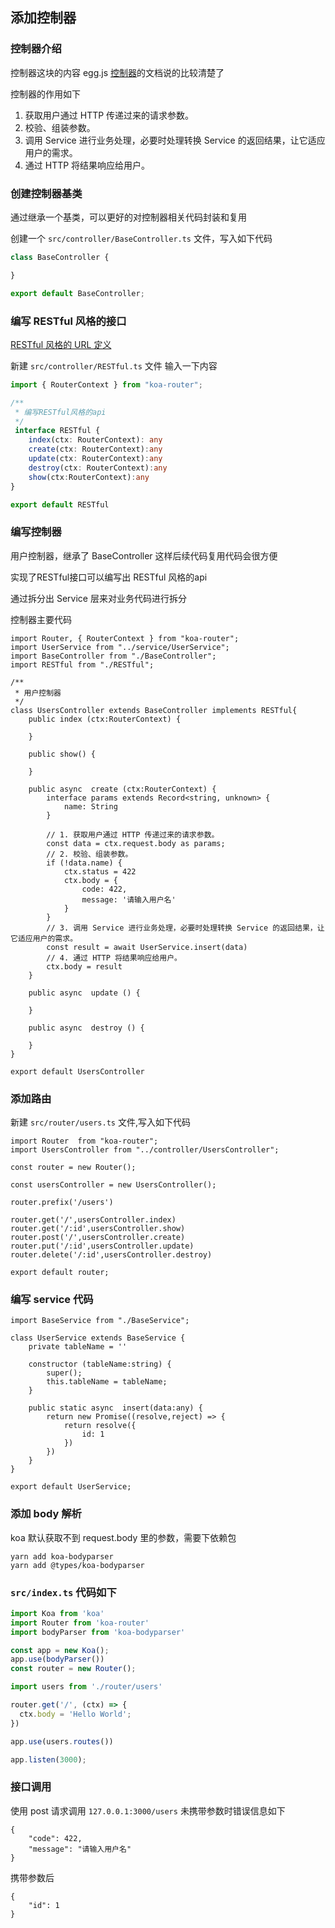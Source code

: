 ## 添加控制器

### 控制器介绍

控制器这块的内容 egg.js [控制器](https://eggjs.org/zh-cn/basics/router.html)的文档说的比较清楚了

控制器的作用如下

1. 获取用户通过 HTTP 传递过来的请求参数。
2. 校验、组装参数。
3. 调用 Service 进行业务处理，必要时处理转换 Service 的返回结果，让它适应用户的需求。
4. 通过 HTTP 将结果响应给用户。

### 创建控制器基类

通过继承一个基类，可以更好的对控制器相关代码封装和复用

创建一个 `src/controller/BaseController.ts` 文件，写入如下代码

```ts
class BaseController {

}

export default BaseController;
```
### 编写 RESTful 风格的接口

[RESTful 风格的 URL 定义](https://eggjs.org/zh-cn/basics/router.html#restful-%E9%A3%8E%E6%A0%BC%E7%9A%84-url-%E5%AE%9A%E4%B9%89)


新建 `src/controller/RESTful.ts` 文件 输入一下内容


```ts
import { RouterContext } from "koa-router";

/**
 * 编写RESTful风格的api
 */
 interface RESTful {
    index(ctx: RouterContext): any
    create(ctx: RouterContext):any
    update(ctx: RouterContext):any
    destroy(ctx: RouterContext):any
    show(ctx:RouterContext):any
}

export default RESTful
```

### 编写控制器

用户控制器，继承了 BaseController 这样后续代码复用代码会很方便

实现了RESTful接口可以编写出 RESTful 风格的api

通过拆分出 Service 层来对业务代码进行拆分




控制器主要代码
```
import Router, { RouterContext } from "koa-router";
import UserService from "../service/UserService";
import BaseController from "./BaseController";
import RESTful from "./RESTful";

/**
 * 用户控制器
 */
class UsersController extends BaseController implements RESTful{
    public index (ctx:RouterContext) {
        
    }

    public show() {

    }

    public async  create (ctx:RouterContext) {
        interface params extends Record<string, unknown> {
            name: String
        }

        // 1. 获取用户通过 HTTP 传递过来的请求参数。
        const data = ctx.request.body as params;
        // 2. 校验、组装参数。
        if (!data.name) {
            ctx.status = 422
            ctx.body = {
                code: 422,
                message: '请输入用户名'
            }
        }
        // 3. 调用 Service 进行业务处理，必要时处理转换 Service 的返回结果，让它适应用户的需求。
        const result = await UserService.insert(data)
        // 4. 通过 HTTP 将结果响应给用户。
        ctx.body = result
    }

    public async  update () {

    }

    public async  destroy () {

    }
}

export default UsersController
```

### 添加路由

新建 `src/router/users.ts` 文件,写入如下代码

```
import Router  from "koa-router";
import UsersController from "../controller/UsersController";

const router = new Router();

const usersController = new UsersController();

router.prefix('/users')

router.get('/',usersController.index)
router.get('/:id',usersController.show)
router.post('/',usersController.create)
router.put('/:id',usersController.update)
router.delete('/:id',usersController.destroy)

export default router;
```

### 编写 service 代码

```
import BaseService from "./BaseService";

class UserService extends BaseService {
    private tableName = ''

    constructor (tableName:string) {
        super();
        this.tableName = tableName;
    }

    public static async  insert(data:any) {
        return new Promise((resolve,reject) => {
            return resolve({
                id: 1
            })
        })
    }
}

export default UserService;
```

### 添加 body 解析

koa 默认获取不到 request.body 里的参数，需要下依赖包

```
yarn add koa-bodyparser
yarn add @types/koa-bodyparser
```

### `src/index.ts` 代码如下

```ts
import Koa from 'koa'
import Router from 'koa-router'
import bodyParser from 'koa-bodyparser'

const app = new Koa();
app.use(bodyParser())
const router = new Router();

import users from './router/users'

router.get('/', (ctx) => {
  ctx.body = 'Hello World';
})

app.use(users.routes())

app.listen(3000);

```

### 接口调用

使用 post 请求调用 `127.0.0.1:3000/users` 未携带参数时错误信息如下

```
{
    "code": 422,
    "message": "请输入用户名"
}
```

携带参数后 


```
{
    "id": 1
}
```
